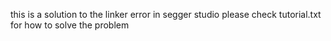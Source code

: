 this is a solution to the linker error in segger studio 
please check tutorial.txt for how to solve the problem
